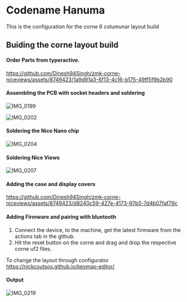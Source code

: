 # Codename Hanuma

This is the configuration for the corne 6 columunar layout build

## Buiding the corne layout build

#### Order Parts from typeractive.
https://github.com/Dinesh94Singh/zmk-corne-niceviews/assets/8749423/1a9d91a3-6f13-4c16-b175-49ff5f9b2b90

#### Assembling the PCB with socket headers and soldering 
![IMG_0199](https://github.com/Dinesh94Singh/zmk-corne-niceviews/assets/8749423/8bba0128-7037-4f24-ae2e-ed854fb2bcc7)

![IMG_0202](https://github.com/Dinesh94Singh/zmk-corne-niceviews/assets/8749423/2f7acec5-f979-492d-9537-02d74a74d08b)

#### Soldering the Nice Nano chip
![IMG_0204](https://github.com/Dinesh94Singh/zmk-corne-niceviews/assets/8749423/14adb3a3-b36c-4c62-8ff2-26a6df768674)

#### Soldering Nice Views
![IMG_0207](https://github.com/Dinesh94Singh/zmk-corne-niceviews/assets/8749423/91e9e0f3-2bac-4d48-8ac7-0bf16b8c4d03)

#### Adding the case and display covers
https://github.com/Dinesh94Singh/zmk-corne-niceviews/assets/8749423/d8240c59-427e-4173-97b5-7d4b07faf79c


#### Adding Firmware and pairing with bluetooth
1. Connect the device, to the machine, get the latest firmware from the actions tab in the github.
2. Hit the reset button on the corne and drag and drop the respective corne uf2 files.

To change the layout through configurator
https://nickcoutsos.github.io/keymap-editor/

#### Output
![IMG_0219](https://github.com/Dinesh94Singh/zmk-corne-niceviews/assets/8749423/e120afd9-a7cf-4de9-b3d7-feb59a4d69dc)


